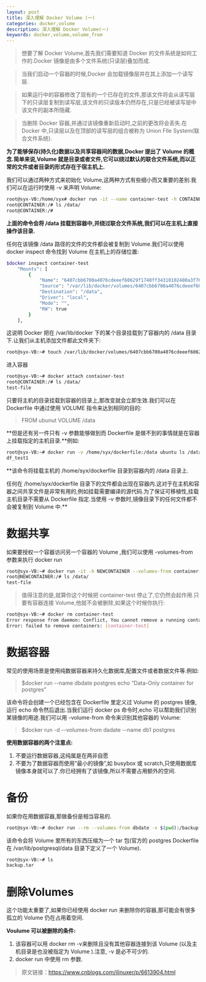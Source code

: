 ```yaml
---
layout: post
title: 深入理解 Docker Volume (一)
categories: docker,volume
description: 深入理解 Docker Volume(一)
keywords: docker,volume,volume_from
---
```


> 想要了解 Docker Volume,首先我们需要知道 Docker 的文件系统是如何工作的.Docker 镜像是由多个文件系统(只读层)叠加而成.

> 当我们启动一个容器的时候,Docker 会加载镜像层并在其上添加一个读写层.

> 如果运行中的容器修改了现有的一个已存在的文件,那该文件将会从读写层下的只读层复制到读写层,该文件的只读版本仍然存在,只是已经被读写层中该文件的副本所隐藏.

> 当删除 Docker 容器,并通过该镜像重新启动时,之前的更改将会丢失.在 Docker 中,只读层以及在顶部的读写层的组合被称为 Union FIle System(联合文件系统).

**为了能够保存(持久化)数据以及共享容器间的数据,Docker 提出了 Volume 的概念.简单来说,Volume 就是目录或者文件,它可以绕过默认的联合文件系统,而以正常的文件或者目录的形式存在于宿主机上.**

我们可以通过两种方式来初始化 Volume,这两种方式有些细小而又重要的差别.我们可以在运行时使用 -v 来声明 Volume:

```bash
root@syx-VB:/home/syx# docker run -it --name container-test -h CONTAINER -v /data ubuntu /bin/bash  
root@CONTAINER:/# ls /data/  
root@CONTAINER:/#
```

**上面的命令会将 /data 挂载到容器中,并绕过联合文件系统,我们可以在主机上直接操作该目录.**

任何在该镜像 /data 路径的文件的文件都会被复制到 Volume.我们可以使用 docker inspect 命令找到 Volume 在主机上的存储位置:

```bash
$docker inspect container-test  
    "Mounts": [  
        {  
            "Name": "6407cbb6700a4076cdeeef60629f1748ff34310102480a3f702fd3fee9e69134",  
            "Source": "/var/lib/docker/volumes/6407cbb6700a4076cdeeef60629f1748ff34310102480a3f702fd3fee9e69134/_data",  
            "Destination": "/data",  
            "Driver": "local",  
            "Mode": "",  
            "RW": true  
        }  
    ],  
```

这说明 Docker 把在 /var/lib/docker 下的某个目录挂载到了容器内的 /data 目录下.让我们从主机添加文件都此文件夹下:

```bash
root@syx-VB:~# touch /var/lib/docker/volumes/6407cbb6700a4076cdeeef60629f1748ff34310102480a3f702fd3fee9e69134/_data/test-file  
```

进入容器

```bash
root@syx-VB:~# docker attach container-test  
root@CONTAINER:/# ls /data/  
test-file
```

只要将主机的目录挂载到容器的目录上,那改变就会立即生效.我们可以在 Dockerfile 中通过使用 VOLUME 指令来达到相同的目的:

> FROM ubunut VOLUME /data

**但是还有另一件只有 -v 参数能够做到而 Dockerfile 是做不到的事情就是在容器上挂载指定的主机目录.**例如:

```bash
root@syx-VB:~# docker run -v /home/syx/dockerfile:/data ubuntu ls /data  
df_test1
```

**该命令将挂载主机的 /home/syx/dockerfile 目录到容器内的 /data 目录上.

任何在 /home/syx/dockerfile 目录下的文件都会出现在容器内.这对于在主机和容器之间共享文件是非常有用的,例如挂载需要编译的源代码.为了保证可移植性,挂载主机目录不需要从 Dockerfile 指定.当使用 -v 参数时,镜像目录下的任何文件都不会被复制到 Volume 中.**

# 数据共享

 如果要授权一个容器访问另一个容器的 Volume ,我们可以使用 -volumes-from 参数来执行 docker run

 ```bash
root@syx-VB:~# docker run -it -h NEWCONTAINER --volumes-from container-test ubuntu /bin/bash  
root@NEWCONTAINER:/# ls /data/  
test-file
 ```

> 值得注意的是,就算你这个时候把 container-test 停止了,它仍然会起作用.只要有容器连接 Volume,他就不会被删除,如果这个时候你执行:

```bash
root@syx-VB:~# docker rm container-test  
Error response from daemon: Conflict, You cannot remove a running container. Stop the container before attempting removal or use -f  
Error: failed to remove containers: [container-test]  
```

# 数据容器

常见的使用场景是使用纯数据容器来持久化数据库,配置文件或者数据文件等.例如:

> $docker run --name dbdate postgres echo “Data-Only container for postgres”

该命令将会创建一个已经包含在 Dockerfile 里定义过 Volume 的 postgres 镜像,运行 echo 命令然后退出.当我们运行 docker ps 命令时,echo 可以帮助我们识别某镜像的用途.我们可以用 -volume-from 命令来识别其他容器的 Volume:

> $docker run -d --volumes-from dadate --name db1 postgres  

**使用数据容器的两个注意点:**

1. 不要运行数据容器,这纯属是在两非自愿
2. 不要为了数据容器而使用”最小的镜像”,如 busybox 或 scratch,只使用数据库镜像本身就可以了.你已经拥有了该镜像,所以不需要占用额外的空间.

# 备份

如果你在用数据容器,那做备份是相当容易的.

```bash
root@syx-VB:~# docker run --rm --volumes-from dbdate -v $(pwd):/backup ubuntu tar cvf /backup/backup.tar /var/lib/postgresql/data
```

该命令会将 Volume 里所有的东西压缩为一个 tar 包(官方的 postgres Dockerfile 在 /var/lib/postgresql/data 目录下定义了一个 Volume).

```bash
root@syx-VB:~# ls  
backup.tar  
```

# 删除Volumes

这个功能太重要了,如果你已经使用 docker run 来删除你的容器,那可能会有很多孤立的 Volume 仍在占用着空间.

**Voulume 可以被删除的条件:**

1. 该容器可以用 docker rm -v来删除且没有其他容器连接到该 Volume (以及主机目录是也没被指定为 Volume ).注意, -v 是必不可少的.
2. docker run 中使用 rm 参数.

> 原文链接：<https://www.cnblogs.com/ilinuxer/p/6613904.html>